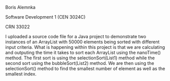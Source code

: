 Boris Alemnka

Software Development 1 (CEN 3024C)

CRN 33022

I uploaded a source code file for a Java project to demonstrate two instances of an ArrayList with 50000 elements being sorted with different input criteria.
What is happening within this project is that we are calculating and outputing the time it takes to sort each ArrayList using the nanoTime() method.
The first sort is using the selectionSort(List1) method while the second sort using the bubbleSort(List2) method.
We are then using the selectionSort() method to find the smallest number of element as well as the smallest index.
